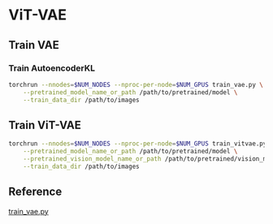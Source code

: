 # ViT-VAE

## Train VAE

### Train AutoencoderKL

```bash
torchrun --nnodes=$NUM_NODES --nproc-per-node=$NUM_GPUS train_vae.py \
    --pretrained_model_name_or_path /path/to/pretrained/model \
    --train_data_dir /path/to/images
```

## Train ViT-VAE

```bash
torchrun --nnodes=$NUM_NODES --nproc-per-node=$NUM_GPUS train_vitvae.py \
    --pretrained_model_name_or_path /path/to/pretrained/model \
    --pretrained_vision_model_name_or_path /path/to/pretrained/vision_model \
    --train_data_dir /path/to/images
```

## Reference

[train_vae.py](https://github.com/aandyw/diffusers/blob/vae-training/examples/vae/train_vae.py)
